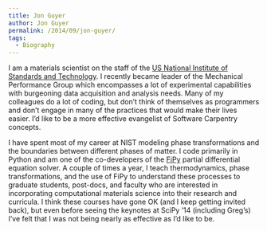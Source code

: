 ```yaml
---
title: Jon Guyer
author: Jon Guyer
permalink: /2014/09/jon-guyer/
tags:
  - Biography
---
```

I am a materials scientist on the staff of the [US National Institute of Standards and Technology][1]. I recently became leader of the Mechanical Performance Group which encompasses a lot of experimental capabilities with burgeoning data acquisition and analysis needs. Many of my colleagues do a lot of coding, but don&#8217;t think of themselves as programmers and don&#8217;t engage in many of the practices that would make their lives easier. I&#8217;d like to be a more effective evangelist of Software Carpentry concepts.

I have spent most of my career at NIST modeling phase transformations and the boundaries between different phases of matter. I code primarily in Python and am one of the co-developers of the [FiPy][2] partial differential equation solver. A couple of times a year, I teach thermodynamics, phase transformations, and the use of FiPy to understand these processes to graduate students, post-docs, and faculty who are interested in incorporating computational materials science into their research and curricula. I think these courses have gone OK (and I keep getting invited back), but even before seeing the keynotes at SciPy &#8217;14 (including Greg&#8217;s) I&#8217;ve felt that I was not being nearly as effective as I&#8217;d like to be.

 [1]: http://www.nist.gov
 [2]: http://www.ctcms.nist.gov/fipy "FiPy"
